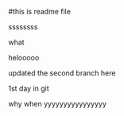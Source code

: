 #this is readme file

ssssssss

what

helooooo

  

  updated the second branch here



1st day in git

why
when
yyyyyyyyyyyyyyyy
